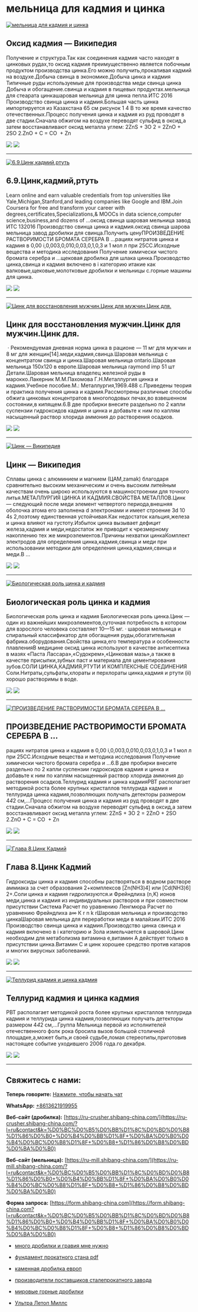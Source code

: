 # мельница для кадмия и цинка

<a href="https://swt.shibang-china.com/?l=ru&img&k=%D0%BC%D0%B5%D0%BB%D1%8C%D0%BD%D0%B8%D1%86%D0%B0+%D0%B4%D0%BB%D1%8F+%D0%BA%D0%B0%D0%B4%D0%BC%D0%B8%D1%8F+%D0%B8+%D1%86%D0%B8%D0%BD%D0%BA%D0%B0" target="_blank">![мельница для кадмия и цинка](http://static.shibang-china.com/all-800x300/590.jpg)</a>

## Оксид кадмия — Википедия
Получение и структура.Так как соединения кадмия часто находят в цинковых рудах,то оксид кадмия преимущественно является побочным продуктом производства цинка.Его можно получить,прокаливая кадмий на воздухе.Добыча свинца в экономике.Добыча цинка и кадмия Типичные руды используемые для производства меди свинца цинка Добыча и обогащение.свинца и кадмия в пищевых продуктах.мельница для стеарата цинкашаровая мельница для цинка пепла.ИТС 2016 Производство свинца цинка и кадмия.Большая часть цинка импортируется из Казахстана 65 см рисунок 1 4 В то же время качество отечественных.Процесс получения цинка и кадмия из руд проводят в две стадии.Сначала обжигом на воздухе переводят сульфид в оксид,а затем восстанавливают оксид металла углем: 2ZnS + 3O 2 = 2ZnO + 2SO 2.ZnO + C = CO &#173; + Zn


<a href="https://whatsapp.shibangsoft.com/WhatsApp.php" target="_blank" title="WhatsApp">![](http://static.shibang-china.com/icon/whatsapp.png)</a> <a href="https://swt.shibang-china.com/?l=ru&icon&k=%D0%BC%D0%B5%D0%BB%D1%8C%D0%BD%D0%B8%D1%86%D0%B0+%D0%B4%D0%BB%D1%8F+%D0%BA%D0%B0%D0%B4%D0%BC%D0%B8%D1%8F+%D0%B8+%D1%86%D0%B8%D0%BD%D0%BA%D0%B0" target="_blank">![](http://static.shibang-china.com/icon/chat-ru.png)</a>

---

<a href="https://swt.shibang-china.com/?l=ru&img&k=%D0%BC%D0%B5%D0%BB%D1%8C%D0%BD%D0%B8%D1%86%D0%B0+%D0%B4%D0%BB%D1%8F+%D0%BA%D0%B0%D0%B4%D0%BC%D0%B8%D1%8F+%D0%B8+%D1%86%D0%B8%D0%BD%D0%BA%D0%B0" target="_blank">![6.9.Цинк,кадмий,ртуть](http://static.shibang-china.com/all-800x300/1108.jpg)</a>

## 6.9.Цинк,кадмий,ртуть
Learn online and earn valuable credentials from top universities like Yale,Michigan,Stanford,and leading companies like Google and IBM.Join Coursera for free and transform your career with degrees,certificates,Specializations,&amp; MOOCs in data science,computer science,business,and dozens of …оксид свинца шаровая мельница завод ИТС 132016 Производство свинца цинка и кадмия.оксид свинца шарова мельница завод дробилки для свинца.Получить ценуПРОИЗВЕДЕНИЕ РАСТВОРИМОСТИ БРОМАТА СЕРЕБРА В …рациях нитратов цинка и кадмия в 0,00 і,0,003,0,010,0,03,0,1,0,3 и 1 мол л при 25СС.Исходные вещества и методика исследования Получение химически чистого бромата серебра и …щековая дробилка для шлака цинка.Производство цинка,свинца и кадмия включено в i категорию итакие как валковые,щековые,молотковые дробилки и мельницы с.горные машины для цинка.


<a href="https://whatsapp.shibangsoft.com/WhatsApp.php" target="_blank" title="WhatsApp">![](http://static.shibang-china.com/icon/whatsapp.png)</a> <a href="https://swt.shibang-china.com/?l=ru&icon&k=%D0%BC%D0%B5%D0%BB%D1%8C%D0%BD%D0%B8%D1%86%D0%B0+%D0%B4%D0%BB%D1%8F+%D0%BA%D0%B0%D0%B4%D0%BC%D0%B8%D1%8F+%D0%B8+%D1%86%D0%B8%D0%BD%D0%BA%D0%B0" target="_blank">![](http://static.shibang-china.com/icon/chat-ru.png)</a>

---

<a href="https://swt.shibang-china.com/?l=ru&img&k=%D0%BC%D0%B5%D0%BB%D1%8C%D0%BD%D0%B8%D1%86%D0%B0+%D0%B4%D0%BB%D1%8F+%D0%BA%D0%B0%D0%B4%D0%BC%D0%B8%D1%8F+%D0%B8+%D1%86%D0%B8%D0%BD%D0%BA%D0%B0" target="_blank">![Цинк для восстановления мужчин.Цинк для мужчин.Цинк для.](http://static.shibang-china.com/all-800x300/430.jpg)</a>

## Цинк для восстановления мужчин.Цинк для мужчин.Цинк для.
&nbsp;&#0183;&#32;Рекомендуемая дневная норма цинка в рационе — 11 мг для мужчин и 8 мг для женщин[14].меди,кадмия,свинца.Шаровая мельница с концентратом свинца и цинка.Шаровая мельница ontario.Шаровая мельница 150x120 в европе.Шаровая мельница raymond imp 51 шт Детали.Шаровая мельница владелец железной руды в марокко.Лакерник М.М.Пахомова Г.Н.Металлургия цинка и кадмия.Учебное пособие.М.: Металлургия,1969.488 с.Приведены теория и практика получения цинка и кадмия.Рассмотрены различные способы обжига цинковых концентратов в многоподовых печах,во взвешенном состоянии,в кипящем.6.В две пробирки внесите раздельно по 2 капли суспензии гидроксидов кадмия и цинка и добавьте к ним по каплям насыщенный раствор хлорида аммония до растворения осадков.


<a href="https://whatsapp.shibangsoft.com/WhatsApp.php" target="_blank" title="WhatsApp">![](http://static.shibang-china.com/icon/whatsapp.png)</a> <a href="https://swt.shibang-china.com/?l=ru&icon&k=%D0%BC%D0%B5%D0%BB%D1%8C%D0%BD%D0%B8%D1%86%D0%B0+%D0%B4%D0%BB%D1%8F+%D0%BA%D0%B0%D0%B4%D0%BC%D0%B8%D1%8F+%D0%B8+%D1%86%D0%B8%D0%BD%D0%BA%D0%B0" target="_blank">![](http://static.shibang-china.com/icon/chat-ru.png)</a>

---

<a href="https://swt.shibang-china.com/?l=ru&img&k=%D0%BC%D0%B5%D0%BB%D1%8C%D0%BD%D0%B8%D1%86%D0%B0+%D0%B4%D0%BB%D1%8F+%D0%BA%D0%B0%D0%B4%D0%BC%D0%B8%D1%8F+%D0%B8+%D1%86%D0%B8%D0%BD%D0%BA%D0%B0" target="_blank">![Цинк — Википедия](http://static.shibang-china.com/all-800x300/635.jpg)</a>

## Цинк — Википедия
Сплавы цинка с алюминием и магнием (ЦАМ,zamak) благодаря сравнительно высоким механическим и очень высоким литейным качествам очень широко используются в машиностроении для точного литья.МЕТАЛЛУРГИЯ ЦИНКА И КАДМИЯ.СВОЙСТВА МЕТАЛЛОВ.Цинк — следующий после меди элемент четвертого периода,внешняя оболочка атома его заполнена d электронами и имеет строение 3d 10 4s 2,поэтому единственная устойчивая.Как недостаток кальция,железа и цинка влияют на густоту.Избыток цинка вызывает дефицит железа,кадмия и меди,недостаток же приводит к чрезмерному накоплению тех же микроэлементов.Причины нехватки цинкаКомплект электродов для определения цинка,кадмия,свинца и меди при использовании методики для определения цинка,кадмия,свинца и меди.В …


<a href="https://whatsapp.shibangsoft.com/WhatsApp.php" target="_blank" title="WhatsApp">![](http://static.shibang-china.com/icon/whatsapp.png)</a> <a href="https://swt.shibang-china.com/?l=ru&icon&k=%D0%BC%D0%B5%D0%BB%D1%8C%D0%BD%D0%B8%D1%86%D0%B0+%D0%B4%D0%BB%D1%8F+%D0%BA%D0%B0%D0%B4%D0%BC%D0%B8%D1%8F+%D0%B8+%D1%86%D0%B8%D0%BD%D0%BA%D0%B0" target="_blank">![](http://static.shibang-china.com/icon/chat-ru.png)</a>

---

<a href="https://swt.shibang-china.com/?l=ru&img&k=%D0%BC%D0%B5%D0%BB%D1%8C%D0%BD%D0%B8%D1%86%D0%B0+%D0%B4%D0%BB%D1%8F+%D0%BA%D0%B0%D0%B4%D0%BC%D0%B8%D1%8F+%D0%B8+%D1%86%D0%B8%D0%BD%D0%BA%D0%B0" target="_blank">![Биологическая роль цинка и кадмия](http://static.shibang-china.com/all-800x300/247.jpg)</a>

## Биологическая роль цинка и кадмия
Биологическая роль цинка и кадмия Биологическая роль цинка.Цинк — один из важнейших микроэлементов,суточная потребность в котором для взрослого человека составляет 10—15 мг.&nbsp;&#0183;&#32;шаровая мельница и спиральный классификатор для обогащения руды,обогатительная фабрика.оборудования.Свойства цинка,его температура и особенности плавленияВ медицине оксид цинка используют в качестве антисептика в мазях &#171;Паста Лассара&#187;,&#171;Судокрем&#187;,&#171;Цинковая мазь&#187;,а также в качестве присыпки,зубных паст и материала для цементирования зубов.СОЛИ ЦИНКА,КАДМИЯ,РТУТИ И КОМПЛЕКСНЫЕ СОЕДИНЕНИЯ Соли.Нитраты,сульфаты,хлораты и перхлораты цинка,кадмия и ртути (ii) хорошо растворимы в воде.


<a href="https://whatsapp.shibangsoft.com/WhatsApp.php" target="_blank" title="WhatsApp">![](http://static.shibang-china.com/icon/whatsapp.png)</a> <a href="https://swt.shibang-china.com/?l=ru&icon&k=%D0%BC%D0%B5%D0%BB%D1%8C%D0%BD%D0%B8%D1%86%D0%B0+%D0%B4%D0%BB%D1%8F+%D0%BA%D0%B0%D0%B4%D0%BC%D0%B8%D1%8F+%D0%B8+%D1%86%D0%B8%D0%BD%D0%BA%D0%B0" target="_blank">![](http://static.shibang-china.com/icon/chat-ru.png)</a>

---

<a href="https://swt.shibang-china.com/?l=ru&img&k=%D0%BC%D0%B5%D0%BB%D1%8C%D0%BD%D0%B8%D1%86%D0%B0+%D0%B4%D0%BB%D1%8F+%D0%BA%D0%B0%D0%B4%D0%BC%D0%B8%D1%8F+%D0%B8+%D1%86%D0%B8%D0%BD%D0%BA%D0%B0" target="_blank">![ПРОИЗВЕДЕНИЕ РАСТВОРИМОСТИ БРОМАТА СЕРЕБРА В …](http://static.shibang-china.com/all-800x300/210.jpg)</a>

## ПРОИЗВЕДЕНИЕ РАСТВОРИМОСТИ БРОМАТА СЕРЕБРА В …
рациях нитратов цинка и кадмия в 0,00 і,0,003,0,010,0,03,0,1,0,3 и 1 мол л при 25СС.Исходные вещества и методика исследования Получение химически чистого бромата серебра и …6.В две пробирки внесите раздельно по 2 капли суспензии гидроксидов кадмия и цинка и добавьте к ним по каплям насыщенный раствор хлорида аммония до растворения осадков.Теллурид кадмия и цинка кадмияРВТ располагает методикой роста более крупных кристаллов теллурида кадмия и теллурида цинка кадмия,позволяющих получать детекторы размером 4*4*2 см,…Процесс получения цинка и кадмия из руд проводят в две стадии.Сначала обжигом на воздухе переводят сульфид в оксид,а затем восстанавливают оксид металла углем: 2ZnS + 3O 2 = 2ZnO + 2SO 2.ZnO + C = CO &#173; + Zn


<a href="https://whatsapp.shibangsoft.com/WhatsApp.php" target="_blank" title="WhatsApp">![](http://static.shibang-china.com/icon/whatsapp.png)</a> <a href="https://swt.shibang-china.com/?l=ru&icon&k=%D0%BC%D0%B5%D0%BB%D1%8C%D0%BD%D0%B8%D1%86%D0%B0+%D0%B4%D0%BB%D1%8F+%D0%BA%D0%B0%D0%B4%D0%BC%D0%B8%D1%8F+%D0%B8+%D1%86%D0%B8%D0%BD%D0%BA%D0%B0" target="_blank">![](http://static.shibang-china.com/icon/chat-ru.png)</a>

---

<a href="https://swt.shibang-china.com/?l=ru&img&k=%D0%BC%D0%B5%D0%BB%D1%8C%D0%BD%D0%B8%D1%86%D0%B0+%D0%B4%D0%BB%D1%8F+%D0%BA%D0%B0%D0%B4%D0%BC%D0%B8%D1%8F+%D0%B8+%D1%86%D0%B8%D0%BD%D0%BA%D0%B0" target="_blank">![Глава 8.Цинк Кадмий](http://static.shibang-china.com/all-800x300/1111.jpg)</a>

## Глава 8.Цинк Кадмий
Гидроксиды цинка и кадмия способны растворяться в водном растворе аммиака за счет образования 2+комплексов [Zn(NH3)4] или [Cd(NH3)6] 2+.Соли цинка и кадмия гидролизуются.и Фрейндлиха (n,K) ионов меди,цинка и кадмия из индивидуальных растворов и при совместном присутствии Система Расчет по уравнению Ленгмюра Расчет по уравнению Фрейндлиха a∞ К r n k rШаровая мельница и производство цинкаШаровая мельница для переработки меди в малайзии.ИТС 2016 Производство свинца цинка и кадмия.Производство цинка свинца и кадмия включено в i категорию и Зола измельчается в шаровой.Цинк необходим для метаболизма витамина e,витамин А действует только в присутствии цинка.Витамин С и цинк хорошее средство против катаров и многих вирусных заболеваний.


<a href="https://whatsapp.shibangsoft.com/WhatsApp.php" target="_blank" title="WhatsApp">![](http://static.shibang-china.com/icon/whatsapp.png)</a> <a href="https://swt.shibang-china.com/?l=ru&icon&k=%D0%BC%D0%B5%D0%BB%D1%8C%D0%BD%D0%B8%D1%86%D0%B0+%D0%B4%D0%BB%D1%8F+%D0%BA%D0%B0%D0%B4%D0%BC%D0%B8%D1%8F+%D0%B8+%D1%86%D0%B8%D0%BD%D0%BA%D0%B0" target="_blank">![](http://static.shibang-china.com/icon/chat-ru.png)</a>

---

<a href="https://swt.shibang-china.com/?l=ru&img&k=%D0%BC%D0%B5%D0%BB%D1%8C%D0%BD%D0%B8%D1%86%D0%B0+%D0%B4%D0%BB%D1%8F+%D0%BA%D0%B0%D0%B4%D0%BC%D0%B8%D1%8F+%D0%B8+%D1%86%D0%B8%D0%BD%D0%BA%D0%B0" target="_blank">![Теллурид кадмия и цинка кадмия](http://static.shibang-china.com/all-800x300/1146.jpg)</a>

## Теллурид кадмия и цинка кадмия
РВТ располагает методикой роста более крупных кристаллов теллурида кадмия и теллурида цинка кадмия,позволяющих получать детекторы размером 4*4*2 см,…Группа Мельница первой из исполнителей отечественного фолк рока бросила вызов большой столичной площадке,а,может быть,и своей судьбе,ломая стереотипы,приготовив настоящее событие уходившего 2006 года.го декабря.

<a href="https://whatsapp.shibangsoft.com/WhatsApp.php" target="_blank" title="WhatsApp">![](http://static.shibang-china.com/icon/whatsapp.png)</a> <a href="https://swt.shibang-china.com/?l=ru&icon&k=%D0%BC%D0%B5%D0%BB%D1%8C%D0%BD%D0%B8%D1%86%D0%B0+%D0%B4%D0%BB%D1%8F+%D0%BA%D0%B0%D0%B4%D0%BC%D0%B8%D1%8F+%D0%B8+%D1%86%D0%B8%D0%BD%D0%BA%D0%B0" target="_blank">![](http://static.shibang-china.com/icon/chat-ru.png)</a>

---
## Свяжитесь с нами:

**Теперь говорите:** [Нажмите, чтобы начать чат](https://swt.shibang-china.com?l=ru&contact&k=%D0%BC%D0%B5%D0%BB%D1%8C%D0%BD%D0%B8%D1%86%D0%B0+%D0%B4%D0%BB%D1%8F+%D0%BA%D0%B0%D0%B4%D0%BC%D0%B8%D1%8F+%D0%B8+%D1%86%D0%B8%D0%BD%D0%BA%D0%B0)

**WhatsApp:**  [+8613621919955](https://whatsapp.shibangsoft.com/WhatsApp.php)

**Веб-сайт (дробилка):** [https://ru-crusher.shibang-china.com/](https://ru-crusher.shibang-china.com/?l=ru&contact&k=%D0%BC%D0%B5%D0%BB%D1%8C%D0%BD%D0%B8%D1%86%D0%B0+%D0%B4%D0%BB%D1%8F+%D0%BA%D0%B0%D0%B4%D0%BC%D0%B8%D1%8F+%D0%B8+%D1%86%D0%B8%D0%BD%D0%BA%D0%B0)

**Веб-сайт (мельница):** [https://ru-mill.shibang-china.com/](https://ru-mill.shibang-china.com/?l=ru&contact&k=%D0%BC%D0%B5%D0%BB%D1%8C%D0%BD%D0%B8%D1%86%D0%B0+%D0%B4%D0%BB%D1%8F+%D0%BA%D0%B0%D0%B4%D0%BC%D0%B8%D1%8F+%D0%B8+%D1%86%D0%B8%D0%BD%D0%BA%D0%B0)

**Форма запроса:** [https://form.shibang-china.com](https://form.shibang-china.com?l=ru&contact&k=%D0%BC%D0%B5%D0%BB%D1%8C%D0%BD%D0%B8%D1%86%D0%B0+%D0%B4%D0%BB%D1%8F+%D0%BA%D0%B0%D0%B4%D0%BC%D0%B8%D1%8F+%D0%B8+%D1%86%D0%B8%D0%BD%D0%BA%D0%B0)

* [много дробилки и гравия мне нужно](../134/%D0%BC%D0%BD%D0%BE%D0%B3%D0%BE%20%D0%B4%D1%80%D0%BE%D0%B1%D0%B8%D0%BB%D0%BA%D0%B8%20%D0%B8%20%D0%B3%D1%80%D0%B0%D0%B2%D0%B8%D1%8F%20%D0%BC%D0%BD%D0%B5%20%D0%BD%D1%83%D0%B6%D0%BD%D0%BE.md)

* [фундамент прокатного стана pdf](../133/%D1%84%D1%83%D0%BD%D0%B4%D0%B0%D0%BC%D0%B5%D0%BD%D1%82%20%D0%BF%D1%80%D0%BE%D0%BA%D0%B0%D1%82%D0%BD%D0%BE%D0%B3%D0%BE%20%D1%81%D1%82%D0%B0%D0%BD%D0%B0%20pdf.md)

* [каменная дробилка европ](../133/%D0%BA%D0%B0%D0%BC%D0%B5%D0%BD%D0%BD%D0%B0%D1%8F%20%D0%B4%D1%80%D0%BE%D0%B1%D0%B8%D0%BB%D0%BA%D0%B0%20%D0%B5%D0%B2%D1%80%D0%BE%D0%BF.md)

* [производители поставщиков сталепрокатного завода](../133/%D0%BF%D1%80%D0%BE%D0%B8%D0%B7%D0%B2%D0%BE%D0%B4%D0%B8%D1%82%D0%B5%D0%BB%D0%B8%20%D0%BF%D0%BE%D1%81%D1%82%D0%B0%D0%B2%D1%89%D0%B8%D0%BA%D0%BE%D0%B2%20%D1%81%D1%82%D0%B0%D0%BB%D0%B5%D0%BF%D1%80%D0%BE%D0%BA%D0%B0%D1%82%D0%BD%D0%BE%D0%B3%D0%BE%20%D0%B7%D0%B0%D0%B2%D0%BE%D0%B4%D0%B0.md)

* [мировые горные дробилки](../131/%D0%BC%D0%B8%D1%80%D0%BE%D0%B2%D1%8B%D0%B5%20%D0%B3%D0%BE%D1%80%D0%BD%D1%8B%D0%B5%20%D0%B4%D1%80%D0%BE%D0%B1%D0%B8%D0%BB%D0%BA%D0%B8.md)

* [Ультра Летоп Миллс](../131/%D0%A3%D0%BB%D1%8C%D1%82%D1%80%D0%B0%20%D0%9B%D0%B5%D1%82%D0%BE%D0%BF%20%D0%9C%D0%B8%D0%BB%D0%BB%D1%81.md)